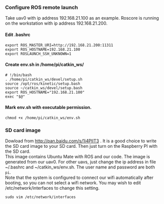 ### Configure ROS remote launch
Take uav0 with ip address 192.168.21.100 as an example.
Roscore is running on the workstation with ip address 192.168.21.200.

#### Edit .bashrc
```
export ROS_MASTER_URI=http://192.168.21.200:11311 
export ROS_HOSTNAME=192.168.21.100
export ROSLAUNCH_SSH_UNKNOWN=1
```

#### Create env.sh in /home/pi/catkin_ws/
```
# !/bin/bash
. /home/pi/catkin_ws/devel/setup.sh
source /opt/ros/kinetic/setup.bash
source ~/catkin_ws/devel/setup.bash
export ROS_HOSTNAME="192.168.21.100"
exec "$@"
```
#### Mark env.sh with executable permission.
```
chmod +x /home/pi/catkin_ws/env.sh
```
### SD card image
Dowload from http://pan.baidu.com/s/1i4PlIT3 .
It is a good choice to write the SD card image to your SD card. Then just turn on the Raspberry PI with the SD card. \
This image contains Ubuntu Mate with ROS and our code. The image is generated from our uav0. For other uavs, just change the ip address in file ~/.bashrc and ~/catkin_ws/env.sh. The user name and password are both `pi`. \
Note that the system is configured to connect our wifi automatically after booting, so you can not select a wifi network. You may wish to edit /etc/network/interfaces to change this setting.
```
sudo vim /etc/network/interfaces
```
